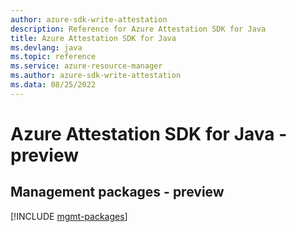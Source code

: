 ```yaml
---
author: azure-sdk-write-attestation
description: Reference for Azure Attestation SDK for Java
title: Azure Attestation SDK for Java
ms.devlang: java
ms.topic: reference
ms.service: azure-resource-manager
ms.author: azure-sdk-write-attestation
ms.data: 08/25/2022
---
```

# Azure Attestation SDK for Java - preview

## Management packages - preview
[!INCLUDE [mgmt-packages](attestation-mgmt-index.md)]